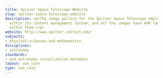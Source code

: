 ```yaml
---
title: Spitzer Space Telescope Website
slug: spitzer-space-telescope-website
description: <p>The image gallery for the Spitzer Space Telescope employs <a href="../standards/avm-astronomy-visualization-metadata.html">AVM</a>
  within its content management system, and all the images have AVM tags embedded
  within them.</p>
website: http://www.spitzer.caltech.edu/
subjects:
- physical-sciences-and-mathematics
disciplines:
- astronomy
standards:
- avm-astronomy-visualization-metadata
layout: use_case
type: use_case
---
```


